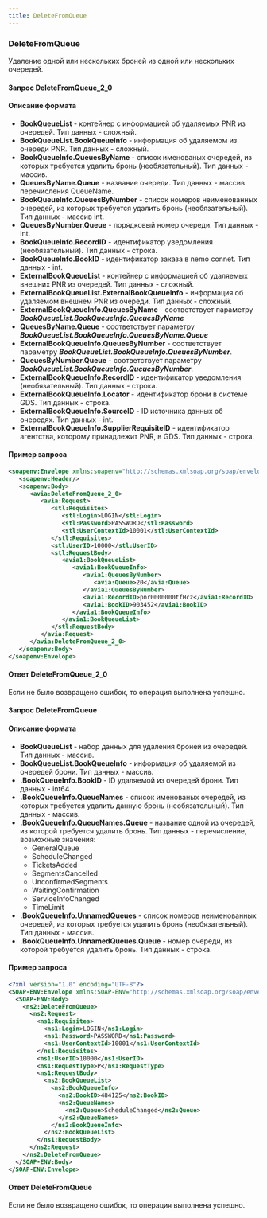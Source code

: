 ```yaml
---
title: DeleteFromQueue
---
```


### DeleteFromQueue 
Удаление одной или нескольких броней из одной или нескольких очередей.

#### Запрос DeleteFromQueue_2_0
#### Описание формата
- **BookQueueList** - контейнер с информацией об удаляемых PNR из очередей. Тип данных - сложный. 
- **BookQueueList.BookQueueInfo** - информация об удаляемом из очереди PNR. Тип данных - сложный. 
- **BookQueueInfo.QueuesByName** - список именованых очередей, из которых требуется удалить бронь (необязательный).  Тип данных - массив.
- **QueuesByName.Queue** - название очереди. Тип данных - массив перечисления QueueName.
- **BookQueueInfo.QueuesByNumber** - список номеров неименованных очередей, из которых требуется удалить бронь (необязательный). Тип данных  - массив int.
- **QueuesByNumber.Queue** - порядковый номер очереди. Тип данных - int.
- **BookQueueInfo.RecordID** - идентификатор уведомления (необязательный). Тип данных - строка.
- **BookQueueInfo.BookID** - идентификатор заказа в nemo connet. Тип данных - int. 
- **ExternalBookQueueList** - контейнер с информацией об удаляемых внешних PNR из очередей. Тип данных - сложный. 
- **ExternalBookQueueList.ExternalBookQueueInfo** - информация об удаляемом внешнем PNR из очереди. Тип данных - сложный. 
- **ExternalBookQueueInfo.QueuesByName** - соответствует параметру _**BookQueueList.BookQueueInfo.QueuesByName**_
- **QueuesByName.Queue** - соответствует параметру _**BookQueueList.BookQueueInfo.QueuesByName.Queue**_
- **ExternalBookQueueInfo.QueuesByNumber** - соответствует параметру _**BookQueueList.BookQueueInfo.QueuesByNumber**_.
- **QueuesByNumber.Queue** - соответствует параметру _**BookQueueList.BookQueueInfo.QueuesByNumber**_.
- **ExternalBookQueueInfo.RecordID** - идентификатор уведомления (необязательный). Тип данных - строка.
- **ExternalBookQueueInfo.Locator** - идентификатор брони в системе GDS. Тип данных - строка.
- **ExternalBookQueueInfo.SourceID** - ID источника данных об очередях. Тип данных - int. 
- **ExternalBookQueueInfo.SupplierRequisiteID** - идентификатор агентства, которому принадлежит PNR, в GDS. Тип данных - строка.

#### Пример запроса

```xml
<soapenv:Envelope xmlns:soapenv="http://schemas.xmlsoap.org/soap/envelope/" xmlns:avia="http://nemo-ibe.com/Avia" xmlns:stl="http://nemo-ibe.com/STL" xmlns:avia1="http://nemo.travel/Avia">
   <soapenv:Header/>
   <soapenv:Body>
      <avia:DeleteFromQueue_2_0>
         <avia:Request>
            <stl:Requisites>
               <stl:Login>LOGIN</stl:Login>
               <stl:Password>PASSWORD</stl:Password>
               <stl:UserContextId>10001</stl:UserContextId>
            </stl:Requisites>
            <stl:UserID>10000</stl:UserID>
            <stl:RequestBody>
               <avia1:BookQueueList>
                  <avia1:BookQueueInfo>
                     <avia1:QueuesByNumber>
                        <avia:Queue>20</avia:Queue>
                     </avia1:QueuesByNumber>
                     <avia1:RecordID>pnr0000000tfHcz</avia1:RecordID>
                     <avia1:BookID>903452</avia1:BookID>
                  </avia1:BookQueueInfo>
               </avia1:BookQueueList>
            </stl:RequestBody>
         </avia:Request>
      </avia:DeleteFromQueue_2_0>
   </soapenv:Body>
</soapenv:Envelope>
```
#### Ответ DeleteFromQueue_2_0
Если не было возвращено ошибок, то операция выполнена успешно.  

#### Запрос DeleteFromQueue
#### Описание формата
- **BookQueueList** - набор данных для удаления броней из очередей. Тип данных - массив. 
- **BookQueueList.BookQueueInfo** - информация об удаляемой из очередей брони. Тип данных - массив. 
- **.BookQueueInfo.BookID** - ID удаляемой из очередей брони. Тип данных - int64. 
- **.BookQueueInfo.QueueNames** - список именованых очередей, из которых требуется удалить данную бронь (необязательный). Тип данных - массив. 
- **.BookQueueInfo.QueueNames.Queue** - название одной из очередей, из которой требуется удалить бронь. Тип данных - перечисление, возможные значения: 
	* GeneralQueue  
	* ScheduleChanged
	*  TicketsAdded  
	*  SegmentsCancelled 
	*  UnconfirmedSegments 
	*  WaitingConfirmation 
	*  ServiceInfoChanged  
	*  TimeLimit  
- **.BookQueueInfo.UnnamedQueues** - список номеров неименованных очередей, из которых требуется удалить бронь (необязательный). Тип данных - массив. 
- **.BookQueueInfo.UnnamedQueues.Queue** - номер очереди, из которой требуется удалить бронь. Тип данных - строка.

#### Пример запроса
```xml
<?xml version="1.0" encoding="UTF-8"?>
<SOAP-ENV:Envelope xmlns:SOAP-ENV="http://schemas.xmlsoap.org/soap/envelope/" xmlns:ns1="http://nemo-ibe.com/STL" xmlns:ns2="http://nemo-ibe.com/Avia">
  <SOAP-ENV:Body>
    <ns2:DeleteFromQueue>
      <ns2:Request>
        <ns1:Requisites>
          <ns1:Login>LOGIN</ns1:Login>
          <ns1:Password>PASSWORD</ns1:Password>
          <ns1:UserContextId>10001</ns1:UserContextId>
        </ns1:Requisites>
        <ns1:UserID>10000</ns1:UserID>
        <ns1:RequestType>P</ns1:RequestType>
        <ns1:RequestBody>
          <ns2:BookQueueList>
            <ns2:BookQueueInfo>
              <ns2:BookID>484125</ns2:BookID>
              <ns2:QueueNames>
                <ns2:Queue>ScheduleChanged</ns2:Queue>
              </ns2:QueueNames>
            </ns2:BookQueueInfo>
          </ns2:BookQueueList>
        </ns1:RequestBody>
      </ns2:Request>
    </ns2:DeleteFromQueue>
  </SOAP-ENV:Body>
</SOAP-ENV:Envelope>
```

#### Ответ DeleteFromQueue
Если не было возвращено ошибок, то операция выполнена успешно.